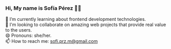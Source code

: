 ### Hi, My name is Sofía Pérez 👋🏼



🌱  I’m currently learning about frontend development technologies. <br />
💯  I'm looking to collaborate on amazing web projects that provide real value to the users. <br />
😄  Pronouns: she/her. <br />
📫  How to reach me: sofi.prz.m@gmail.com <br />
